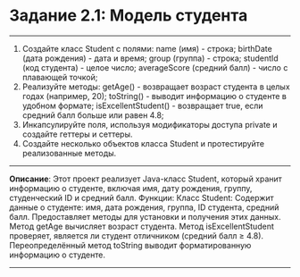 # Задание 2.1: Модель студента
***
1. Создайте класс Student с полями:
    name (имя) - строка;
    birthDate (дата рождения) - дата и время;
    group (группа) - строка;
    studentId (код студента) - целое число;
    averageScore (средний балл) - число с плавающей точкой;
2. Реализуйте методы:
    getAge() - возвращает возраст студента в целых годах (например, 20);
    toString() - выводит информацию о студенте в удобном формате;
    isExcellentStudent() - возвращает true, если средний балл больше или равен 4.8;
3. Инкапсулируйте поля, используя модификаторы доступа private и создайте геттеры и сеттеры.
4. Создайте несколько объектов класса Student и протестируйте реализованные методы.
***
**Описание**: Этот проект реализует Java-класс Student, который хранит информацию о студенте, включая имя, дату рождения, группу, студенческий ID и средний балл.
Функции:
    Класс Student:
        Содержит данные о студенте: имя, дата рождения, группа, ID студента, средний балл.
        Предоставляет методы для установки и получения этих данных.
        Метод getAge вычисляет возраст студента.
        Метод isExcellentStudent проверяет, является ли студент отличником (средний балл ≥ 4.8).
        Переопределённый метод toString выводит форматированную информацию о студенте.
***